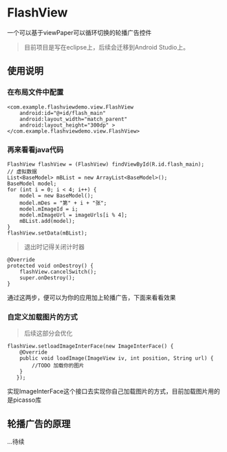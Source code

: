 # FlashView
一个可以基于viewPaper可以循环切换的轮播广告控件

> 目前项目是写在eclipse上，后续会迁移到Android Studio上。

## 使用说明 ##
### 在布局文件中配置 ###
    <com.example.flashviewdemo.view.FlashView
        android:id="@+id/flash_main"
        android:layout_width="match_parent"
        android:layout_height="300dp" >
    </com.example.flashviewdemo.view.FlashView>

### 再来看看java代码 ###
    FlashView flashView = (FlashView) findViewById(R.id.flash_main);
    // 虚拟数据
    List<BaseModel> mBList = new ArrayList<BaseModel>();
    BaseModel model;
    for (int i = 0; i < 4; i++) {
        model = new BaseModel();
        model.mDes = "第" + i + "张";
        model.mImageId = i;
        model.mImageUrl = imageUrls[i % 4];
        mBList.add(model);
    }
    flashView.setData(mBList);

> 退出时记得关闭计时器
    
    @Override
    protected void onDestroy() {
    	flashView.cancelSwitch();
    	super.onDestroy();
    }

通过这两步，便可以为你的应用加上轮播广告，下面来看看效果


### 自定义加载图片的方式 ###
> 后续这部分会优化
        

    flashView.setloadImageInterFace(new ImageInterFace() {
	    @Override
	    public void loadImage(ImageView iv, int position, String url) {
	    	//TODO 加载你的图片
		}
	   });
实现ImageInterFace这个接口去实现你自己加载图片的方式，目前加载图片用的是picasso库



## 轮播广告的原理 ##
...待续


